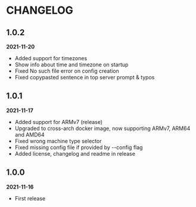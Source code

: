 # CHANGELOG

## 1.0.2
**2021-11-20**
- Added support for timezones
- Show info about time and timezone on startup
- Fixed No such file error on config creation
- Fixed copypasted sentence in top server prompt & typos

## 1.0.1
**2021-11-17**
- Added support for ARMv7 (release)
- Upgraded to cross-arch docker image, now supporting ARMv7, ARM64 and AMD64
- Fixed wrong machine type selector
- Fixed missing config file if provided by --config flag
- Added license, changelog and readme in release

## 1.0.0
**2021-11-16**
- First release